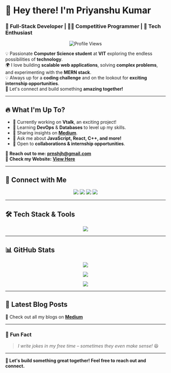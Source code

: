 # **👋 Hey there! I'm Priyanshu Kumar**  
### **🚀 Full-Stack Developer | 👨‍💻 Competitive Programmer | 🎯 Tech Enthusiast**  

<p align="center">
   <img src="https://komarev.com/ghpvc/?username=prnshjh&label=Profile%20views&color=0e75b6&style=flat" alt="Profile Views" />
</p>

💡 Passionate **Computer Science student** at **VIT** exploring the endless possibilities of **technology**.  
🌍 I love building **scalable web applications**, solving **complex problems**, and experimenting with the **MERN stack**.  
💡 Always up for a **coding challenge** and on the lookout for **exciting internship opportunities**.  
🎯 Let's connect and build something **amazing together!**  

---

## 🔥 **What I'm Up To?**
- 🚀 Currently working on **Vtalk**, an exciting project!
- 🌱 Learning **DevOps** & **Databases** to level up my skills.
- 📝 Sharing insights on **[Medium](https://medium.com/@priyanshuwrites)**.
- 💬 Ask me about **JavaScript, React, C++, and more!**
- 🎯 Open to **collaborations & internship opportunities**.  

📩 **Reach out to me:** **[prnshjh@gmail.com](mailto:prnshjh@gmail.com)**  
📄 **Check my Website:** **[View Here](https://priyanshukumarsite.vercel.app/)**  

---

## 🚀 **Connect with Me**
<p align="center">
   <a href="https://linkedin.com/in/prnshjh" target="blank"><img src="https://img.shields.io/badge/LinkedIn-%230077B5.svg?&style=for-the-badge&logo=linkedin&logoColor=white" /></a>
   <a href="https://medium.com/@priyanshuwrites" target="blank"><img src="https://img.shields.io/badge/Medium-12100E?style=for-the-badge&logo=medium&logoColor=white" /></a>
   <a href="https://www.codechef.com/users/jhapriyanshu19" target="blank"><img src="https://img.shields.io/badge/CodeChef-%2300599C.svg?&style=for-the-badge&logo=codechef&logoColor=white" /></a>
   <a href="https://auth.geeksforgeeks.org/user/prnshjh" target="blank"><img src="https://img.shields.io/badge/GeeksforGeeks-%23179700.svg?&style=for-the-badge&logo=geeksforgeeks&logoColor=white" /></a>
</p>

---

## 🛠 **Tech Stack & Tools**
<p align="center">
  <img src="https://skillicons.dev/icons?i=cpp,js,ts,react,nodejs,express,mongodb,postgresql,python,java,html,css,tailwind,git,docker,kubernetes,redis" />
</p>

---

## 📊 **GitHub Stats**
<p align="center">
  <img src="https://github-readme-stats.vercel.app/api?username=prnshjh&show_icons=true&theme=radical" />
</p>

<p align="center">
  <img src="https://github-readme-streak-stats.herokuapp.com/?user=prnshjh&theme=radical" />
</p>

<p align="center">
  <img src="https://github-readme-stats.vercel.app/api/top-langs/?username=prnshjh&layout=compact&theme=radical" />
</p>

---

## 📝 **Latest Blog Posts**
<!-- BLOG-POST-LIST:START -->
<!-- BLOG-POST-LIST:END -->
📖 Check out all my blogs on **[Medium](https://medium.com/@priyanshuwrites)**  

---

### 🎯 **Fun Fact**
> _I write jokes in my free time – sometimes they even make sense!_ 😆  

---

**🚀 Let's build something great together! Feel free to reach out and connect.**  
